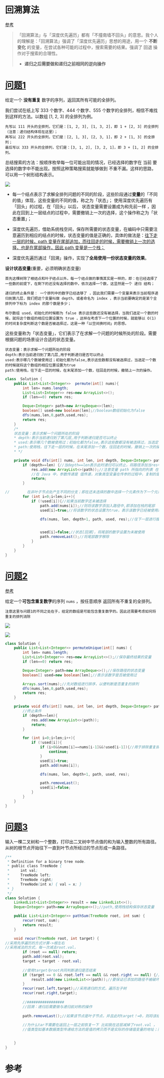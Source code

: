 # 回溯算法


[参考](https://leetcode-cn.com/problems/permutations/solution/hui-su-suan-fa-python-dai-ma-java-dai-ma-by-liweiw/)

> 「回溯算法」与「深度优先遍历」都有「不撞南墙不回头」的意思。我个人的理解是：「回溯算法」强调了「深度优先遍历」思想的用途，用一个 **不断变化** 的变量，在尝试各种可能的过程中，搜索需要的结果。强调了 回退 操作对于搜索的合理性。
>
> - **递归之后需要做和递归之前相同的逆向操作**







# [问题1](https://leetcode-cn.com/problems/permutations/)

给定一个 **没有重复** 数字的序列，返回其所有可能的全排列。



我们尝试在纸上写 333 个数字、444 个数字、555 个数字的全排列，相信不难找到这样的方法。以数组 [1, 2, 3] 的全排列为例。

    先写以 111 开头的全排列，它们是：[1, 2, 3], [1, 3, 2]，即 1 + [2, 3] 的全排列（注意：递归结构体现在这里）；
    再写以 222 开头的全排列，它们是：[2, 1, 3], [2, 3, 1]，即 2 + [1, 3] 的全排列；
    最后写以 333 开头的全排列，它们是：[3, 1, 2], [3, 2, 1]，即 3 + [1, 2] 的全排列。

总结搜索的方法：按顺序枚举每一位可能出现的情况，已经选择的数字在 当前 要选择的数字中不能出现。按照这种策略搜索就能够做到 不重不漏。这样的思路，可以用一个树形结构表示。

![](https://gitee.com/shilongshen/image-bad/raw/master/img/20210114093647.png)

- 每一个结点表示了求解全排列问题的不同的阶段，这些阶段通过**变量**的「不同的值」体现，这些变量的不同的值，称之为「状态」；
  使用深度优先遍历有「回头」的过程，在「回头」以后， 状态变量需要设置成为和先前一样 ，因此在回到上一层结点的过程中，需要撤销上一次的选择，这个操作称之为「状态重置」；

- 深度优先遍历，借助系统栈空间，保存所需要的状态变量，在编码中只需要注意遍历到相应的结点的时候，状态变量的值是正确的，具体的做法是：<u>往下走一层的时候，path 变量在尾部追加，而往回走的时候，需要撤销上一次的选择，也是在尾部操作，因此 path 变量是一个栈；</u>

- 深度优先遍历通过「回溯」操作，实现了**全局使用一份状态变量的效果**。




**设计状态变量**(重要，必须明确状态变量)

    首先这棵树除了根结点和叶子结点以外，每一个结点做的事情其实是一样的，即：在已经选择了一些数的前提下，在剩下的还没有选择的数中，依次选择一个数，这显然是一个 递归 结构；
    
    递归的终止条件是： 一个排列中的数字已经选够了 ，因此我们需要一个变量来表示当前程序递归到第几层，我们把这个变量叫做 depth，或者命名为 index ，表示当前要确定的是某个全排列中下标为 index 的那个数是多少；
    
    布尔数组 used，初始化的时候都为 false 表示这些数还没有被选择，当我们选定一个数的时候，就将这个数组的相应位置设置为 true ，这样在考虑下一个位置的时候，就能够以 O(1)的时间复杂度判断这个数是否被选择过，这是一种「以空间换时间」的思想。

这些变量称为「状态变量」，它们表示了在求解一个问题的时候所处的阶段。需要根据问题的场景设计合适的状态变量。

```
状态变量：表示求解一个问题所处的阶段
depth:表示当前递归到了第几层,用于判断递归是否可以终止
used:表示哪几个数被使用过；初始化都为false,表示这些数都没有被选择过，当选定一个数的时候就将这个数组的相应位置设置为true
path:使用栈，往下走一层的时候，在末尾添加一个数，往回走的时候，撤销上一次的操作。
```





```java
class  Solution {
    public List<List<Integer>>  permute(int[] nums){
        int len= nums.length;
        List<List<Integer>> res=new ArrayList<>();
        if (len==0) return res;

        Deque<Integer> path=new ArrayDeque<>(len);
        boolean[] used=new boolean[len];//boolean数组初始化为false
        dfs(nums,len,0,path,used,res);
        return res;
    }
    /*
    状态变量：表示求解一个问题所处的阶段
    * depth:表示当前递归到了第几层,用于判断递归是否可以终止
    * used:表示哪几个数被使用过；初始化都为false,表示这些数都没有被选择过，当选定一个数的时候就将这个数组的相应位置设置为true
    * path:使用栈，往下走一层的时候，在末尾添加一个数，往回走的时候，撤销上一次的操作。
    * */

    private void dfs(int[] nums, int len, int depth, Deque<Integer> path, boolean[] used, List<List<Integer>> res) {
        if (depth==len) {//当depth==len表示此时递归可以终止，将路径添加当res中然后返回。
            res.add(new ArrayList<>(path));//注意变量 path 所指向的列表 在深度优先遍历的过程中只有一份
            //在 Java 中，参数传递是 值传递，对象类型变量在传参的过程中，复制的是变量的地址。这些地址被添加到 res 变量，但实际上指向的是同一块内存地址，因此我们会看到 6空的列表对象
            return;
        }

//        在非叶子节点处产生不同的分支；即在还未选择的数中选择一个元素作为下一个元素
        for (int i=0;i<len;i++){
            if (!used[i]){//如果当前数字还未被选择
                path.add(nums[i]);//则将该数字添加入路径中,即添加在栈的尾部
                used[i]=true;//将该数字的状态设置为true，表示该数字已经被使用过了

                dfs(nums, len, depth+1, path, used, res);//往下一层进行搜索，直到depth==len


                used[i]=false;//状态[回溯]，将尾部的数字设置为未被使用           //这一部分与往尾部添加元素的形式是对称的
                path.removeLast();//将尾部数字移除
            }
        }
    }
}
```



# [问题2](https://leetcode-cn.com/problems/permutations-ii/)

[参考](https://leetcode-cn.com/problems/permutations-ii/solution/hui-su-suan-fa-python-dai-ma-java-dai-ma-by-liwe-2/)

给定一个**可包含重复数字**的序列 `nums` ，按任意顺序 返回所有不重复的全排列。

`注意这里与问题1的不同之处在于，给定的数组是可能包含重复数字的。因此还需要考虑如何将重复的排列消除`

![](https://gitee.com/shilongshen/image-bad/raw/master/img/20210114112506.png)

![](https://gitee.com/shilongshen/image-bad/raw/master/img/20210114112549.png)

```java
class Solution {
    public List<List<Integer>> permuteUnique(int[] nums) {
        int len= nums.length;
        List<List<Integer>> res=new ArrayList<>();//保存最终结果的变量
        if (len==0) return res;

        Deque<Integer> path=new ArrayDeque<>();//保存路径的状态变量
        boolean[] used=new boolean[len];//表示该数字是否被使用过

        Arrays.sort(nums);//先对数组进行排序，以便判断是否重复的排列
        dfs(nums,len,0,path,used,res);
        return res;
    }

    private void dfs(int[] nums, int len, int depth, Deque<Integer> path, boolean[] used, List<List<Integer>> res) {
        //终止条件
        if (depth==len){
            res.add(new ArrayList<>(path));
            return;
        }

        for (int i=0;i<len;i++){
            if (!used[i]){
                if (i>0&&nums[i]==nums[i-1]&&!used[i-1]){//用于排除重复排序
                    continue;
                }
                used[i]=true;
                path.add(nums[i]);

                dfs(nums, len, depth+1, path, used, res);

                path.removeLast();
                used[i]=false;
            }
        }
    }
}
```



# [问题3](https://leetcode-cn.com/problems/er-cha-shu-zhong-he-wei-mou-yi-zhi-de-lu-jing-lcof/)

输入一棵二叉树和一个整数，打印出二叉树中节点值的和为输入整数的所有路径。从树的根节点开始往下一直到叶节点所经过的节点形成一条路径。

```java
/**
 * Definition for a binary tree node.
 * public class TreeNode {
 *     int val;
 *     TreeNode left;
 *     TreeNode right;
 *     TreeNode(int x) { val = x; }
 * }
 */
class Solution {
    LinkedList<List<Integer>> result = new LinkedList<>();
    Deque<Integer> path=new ArrayDeque<>();//path,使用栈结构保存状态变量

    public List<List<Integer>> pathSum(TreeNode root, int sum) {
        recur(root, sum);
        return result;
    }

    void recur(TreeNode root, int target) {
//采用先序遍历的方式计算->根左右
//采用减法的方式，每一次减去root.val，
        if (root == null) return;
        path.add(root.val);
        target = target - root.val;
        
        //使用target与root共同判断递归是否结束
        if (target == 0 && root.left == null && root.right == null) {//如果target==0，并且该节点为叶子结点，就添加入路径中
            result.add(new LinkedList<>(path));//要保证已添加的路径不被破坏，所以需要重新构造一个List
        }
        recur(root.left,target);//采用递归的方式，遍历左子树
        recur(root.right,target);
        
        //#################
        //回溯：递归后需要做与递归前对称的操作
        
        path.removeLast();//如果该节点是叶子节点，并且此时target！=0，则将该结点删除，以便于更新结点
        
        //为什么tar不需要在返回上一层之前恢复一下 比如我在这层减掉了root.val ， 为什么在最后不把它加回来？
        //值类型如基本数据类型传递给方法的是值的拷贝而不是实际的存储值变量的地址；而引用类型如对象引用传递给方法的是引用的拷贝。 这里int值是深拷贝 list是浅拷贝 这样最后要new 一下那里也解释通了
        

    }
}
```



# 参考
